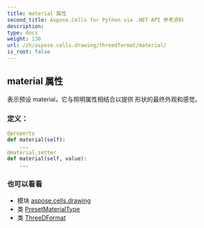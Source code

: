 ```yaml
---
title: material 属性
second_title: Aspose.Cells for Python via .NET API 参考资料
description:
type: docs
weight: 130
url: /zh/aspose.cells.drawing/threedformat/material/
is_root: false
---
```

## material 属性

表示预设 material，它与照明属性相结合以提供
形状的最终外观和感觉。
### 定义：
```python
@property
def material(self):
    ...
@material.setter
def material(self, value):
    ...
```

### 也可以看看
* 模块 [aspose.cells.drawing](../../)
* 类 [PresetMaterialType](/cells/python-net/zh/aspose.cells.drawing/presetmaterialtype)
* 类 [ThreeDFormat](/cells/python-net/zh/aspose.cells.drawing/threedformat)

